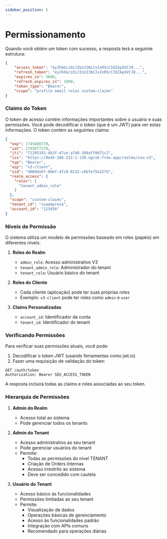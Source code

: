 ```yaml
---
sidebar_position: 5
---
```


# Permissionamento

Quando você obtém um token com sucesso, a resposta terá a seguinte estrutura:

```json
{
    "access_token": "eyJhbGciOiJIUzI1NiIsInR5cCI6IkpXVCJ9...",
    "refresh_token": "eyJhbGciOiJIUzI1NiIsInR5cCI6IkpXVCJ9...",
    "expires_in": 3600,
    "refresh_expires_in": 1800,
    "token_type": "Bearer",
    "scope": "profile email roles custom-claims"
}
```

### Claims do Token

O token de acesso contém informações importantes sobre o usuário e suas permissões. Você pode decodificar o token (que é um JWT) para ver estas informações. O token contém as seguintes claims:

```json
{
  "exp": 1745880770,
  "iat": 1745877170,
  "jti": "71295191-db3f-47ce-a748-108aff0d71c2",
  "iss": "https://0e45-186-212-1-130.ngrok-free.app/realms/sso-v3",
  "typ": "Bearer",
  "azp": "v3-client",
  "sid": "d00dda5f-0bbf-4fc8-8132-c0bfe75a227d",
  "realm_access": {
    "roles": [
      "tenant_admin_role"
    ]
  },
  "scope": "custom-claims",
  "tenant_id": "suaempresa",
  "account_id": "123456"
}
```

### Níveis de Permissão

O sistema utiliza um modelo de permissões baseado em roles (papéis) em diferentes níveis:

1. **Roles do Realm**
   - `admin_role`: Acesso administrativo V3
   - `tenant_admin_role`: Administrador do tenant
   - `tenant_role`: Usuário básico do tenant

2. **Roles do Cliente**
   - Cada cliente (aplicação) pode ter suas próprias roles
   - Exemplo: `v3-client` pode ter roles como `admin` e `user`

3. **Claims Personalizadas**
   - `account_id`: Identificador da conta
   - `tenant_id`: Identificador do tenant

### Verificando Permissões

Para verificar suas permissões atuais, você pode:

1. Decodificar o token JWT (usando ferramentas como jwt.io)
2. Fazer uma requisição de validação do token:
```http
GET /auth/token
Authorization: Bearer SEU_ACCESS_TOKEN
```

A resposta incluirá todas as claims e roles associadas ao seu token.

### Hierarquia de Permissões

1. **Admin do Realm**
   - Acesso total ao sistema
   - Pode gerenciar todos os tenants

2. **Admin do Tenant**
   - Acesso administrativo ao seu tenant
   - Pode gerenciar usuários do tenant
   - Permite:
     - Todas as permissões do nível TENANT
     - Criação de Orders Internas
     - Acesso irrestrito ao sistema
     - Deve ser concedido com cautela

3. **Usuário do Tenant**
   - Acesso básico às funcionalidades
   - Permissões limitadas ao seu tenant
   - Permite:
     - Visualização de dados
     - Operações básicas de gerenciamento
     - Acesso às funcionalidades padrão
     - Integração com APIs comuns
     - Recomendado para operações diárias